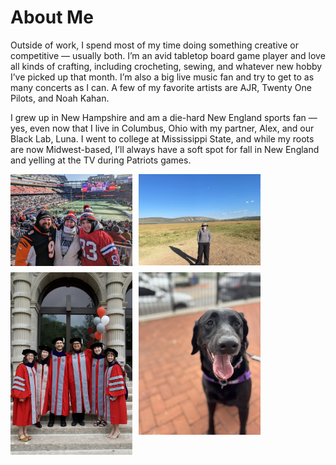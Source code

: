 # About Me

Outside of work, I spend most of my time doing something creative or competitive — usually both. I’m an avid tabletop board game player and love all kinds of crafting, including crocheting, sewing, and whatever new hobby I’ve picked up that month. I’m also a big live music fan and try to get to as many concerts as I can. A few of my favorite artists are AJR, Twenty One Pilots, and Noah Kahan.

I grew up in New Hampshire and am a die-hard New England sports fan — yes, even now that I live in Columbus, Ohio with my partner, Alex, and our Black Lab, Luna. I went to college at Mississippi State, and while my roots are now Midwest-based, I’ll always have a soft spot for fall in New England and yelling at the TV during Patriots games.

<div style="
  display: grid;
  grid-template-columns: repeat(2, 1fr);
  gap: 10px;
  max-width: 400px;
">
  <img src="patriots.jpg" alt="Patriots" style="width: 100%; height: auto;">
  <img src="rwanda.jpg" alt="Rwanda" style="width: 100%; height: auto;">
  <img src="graduation.jpg" alt="Graduation" style="width: 100%; height: auto;">
  <img src="luna.jpg" alt="Luna" style="width: 100%; height: auto;">
</div>

